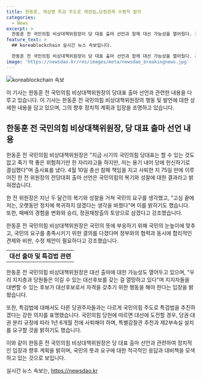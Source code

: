 ```yaml
---
title: 한동훈, 채상병 특검 주도로 재정립…당정관계 수평적 발의
categories:
  - News
excerpt: >
  한동훈 전 국민의힘 비상대책위원장이 당 대표 출마 선언과 함께 대선 가능성을 열어뒀다. 지지자들의 응원을 받으며 죽기 좋은 자리라도 헌신하기로 결심하고, 국민의힘의 혼란을 극복하고 싶다는 강한 의지를 보였다. 또한 특검법 관련하여 김건희 여사와 관련한 제2부속실 즉시 설치를 요구하며, 국민의 마음을 얻기 위한 노력을 강조했다. 대선 가능성을 열어둔 것으로 보이며, 당 대표로서 국민의 마음을 얻기 위한 노력을 아끼지 않을 것으로 기대된다.
feature_text: >
  ## koreablockchain 실시간 뉴스 속보입니다.

  한동훈 전 국민의힘 비상대책위원장이 당 대표 출마 선언과 함께 대선 가능성을 열어뒀다. 지지자들의 응원을 받으며 죽기 좋은 자리라도 헌신하기로 결심하고, 국민의힘의 혼란을 극복하고 싶다는 강한 의지를 보였다. 또한 특검법 관련하여 김건희 여사와 관련한 제2부속실 즉시 설치를 요구하며, 국민의 마음을 얻기 위한 노력을 강조했다. 대선 가능성을 열어둔 것으로 보이며, 당 대표로서 국민의 마음을 얻기 위한 노력을 아끼지 않을 것으로 기대된다.
image: 'https://newsdao.kr/res/images/meta/newsdao_breakingnews.jpg'
---
```


<p><img src="https://newsdao.kr/res/images/meta/newsdao_breakingnews.jpg" alt="koreablockchain 속보" /></p>

<p>이 기사는 한동훈 전 국민의힘 비상대책위원장의 당대표 출마 선언과 관련한 내용을 다루고 있습니다. 이 기사는 한동훈 전 국민의힘 비상대책위원장의 행동 및 발언에 대한 상세한 내용을 담고 있으며, 그의 향후 정치적 계획과 입장을 조명하고 있습니다.</p>

<h2 data-ke-size="size26">한동훈 전 국민의힘 비상대책위원장, 당 대표 출마 선언 내용</h2>

<p data-ke-size="size16">한동훈 전 국민의힘 비상대책위원장은 "지금 시기의 국민의힘 당대표는 할 수 있는 것도 없고 죽기 딱 좋은 위험하기만 한 자리라고들 하지만, 저는 용기 내어 당에 헌신하기로 결심했다"며 출사표를 냈다. 4월 10일 총선 참패 책임을 지고 사퇴한 지 75일 만에 이루어진 한 전 위원장의 전당대회 출마 선언은 국민의힘의 복기와 성찰에 대한 결과라고 밝혀졌습니다.</p>

<p data-ke-size="size16">한 전 위원장은 지난 두 달간의 복기와 성찰을 거쳐 국민의 요구를 생각했고, "고심 끝에 저는, 오랫동안 정치에 복귀하지 않겠다는 생각을 바꿨다"며 이를 밝히기도 했습니다. 또한, 패배의 경험을 변화와 승리, 정권재창출의 토양으로 삼겠다고 강조했습니다.</p>

<p data-ke-size="size16">한동훈 전 국민의힘 비상대책위원장은 국민의 뜻에 부응하기 위해 국민의 눈높이에 맞추고, 국민의 요구를 충족시키기 위한 결의를 다졌다며 정부와의 협력과 동시에 합리적인 견제와 비판, 수정 제안이 필요하다고 강조했습니다.</p>

<table>
  <tr>
    <td style="text-align: center; height: 17px;"><b>대선 출마 및 특검법 관련</b></td>
  </tr>
</table>

<p data-ke-size="size16">한동훈 전 국민의힘 비상대책위원장은 대선 출마에 대한 가능성도 열어두고 있으며, "우리 지지층과 당원들은 이길 수 있는 대선후보를 갖는 걸 열망하고 있다"며 지지자들을 대변할 수 있는 후보가 대선후보로서 자격을 갖추기 위한 행동을 해야 한다는 입장을 밝혔습니다.</p>

<p data-ke-size="size16">또한, 특검법에 대해서도 다른 당권주자들과는 다르게 국민의힘 주도로 특검법을 추진하겠다는 강한 의지를 표명했습니다. 국민의힘 당헌에 따르면 대선에 도전할 경우, 당권·대권 분리 규정에 따라 1년 6개월 전에 사퇴해야 하며, 특별감찰관 추천과 제2부속실 설치를 요구할 것을 밝히기도 했습니다.</p>

<p>이와 같이 한동훈 전 국민의힘 비상대책위원장은 당 대표 출마 선언과 관련하여 정치적인 입장과 향후 계획을 밝히며, 국민의 뜻과 요구에 대한 적극적인 응답과 대비책을 모색하고 있는 것으로 보입니다.</p>
실시간 뉴스 속보는, <a href="https://newsdao.kr" rel="dofollow">https://newsdao.kr</a>


